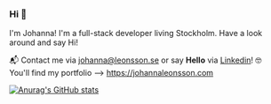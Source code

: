 ### Hi 👋 

I'm Johanna! I'm a full-stack developer living Stockholm. Have a look around and say Hi! 

📬 Contact me via johanna@leonsson.se or say **Hello** via [Linkedin](https://www.linkedin.com/in/johannaleonsson/)! 🤓  
You'll find my portfolio -->  https://johannaleonsson.com

[![Anurag's GitHub stats](https://github-readme-stats.vercel.app/api?username=johleo)](https://github.com/anuraghazra/github-readme-stats)
